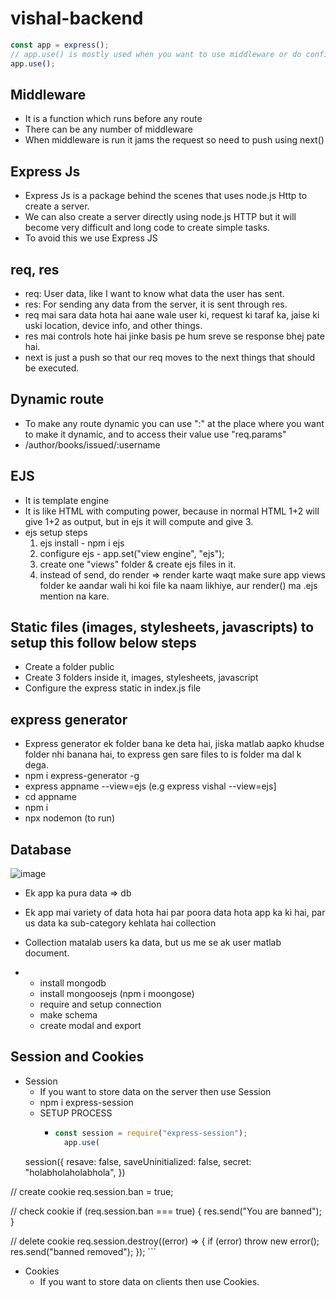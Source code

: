 # vishal-backend

```javascript
const app = express();
// app.use() is mostly used when you want to use middleware or do configuration setting
app.use();
```
## Middleware 
- It is a function which runs before any route
- There can be any number of middleware
- When middleware is run it jams the request so need to push using next()

## Express Js
- Express Js is a package behind the scenes that uses node.js Http to create a server.
- We can also create a server directly using node.js HTTP but it will become very difficult and long code to create simple tasks.
- To avoid this we use Express JS

## req, res
- req: User data, like I want to know what data the user has sent.
- res: For sending any data from the server, it is sent through res.
- req mai sara data hota hai aane wale user ki, request ki taraf ka, jaise ki uski location, device info, and other things.
- res mai controls hote hai jinke basis pe hum sreve se response bhej pate hai.
- next is just a push so that our req moves to the next things that should be executed.

## Dynamic route
- To make any route dynamic you can use ":" at the place where you want to make it dynamic, and to access their value use "req.params"
- /author/books/issued/:username


## EJS 
- It is template engine
- It is like HTML with computing power, because in normal HTML 1+2 will give 1+2 as output, but in ejs it will compute and give 3.
- ejs setup steps
  1. ejs install - npm i ejs
  2. configure ejs - app.set("view engine", "ejs");
  3. create one "views" folder & create ejs files in it.
  4. instead of send, do render => render karte waqt make sure app views folder ke aandar wali hi koi file ka naam likhiye, aur render() ma .ejs mention na kare.
 
## Static files (images, stylesheets, javascripts) to setup this follow below steps
- Create a folder public
- Create 3 folders inside it, images, stylesheets, javascript
- Configure the express static in index.js file  


## express generator
- Express generator ek folder bana ke deta hai, jiska matlab aapko khudse folder nhi banana hai, to express gen sare files to is folder ma dal k dega.
- npm i express-generator -g
- express appname --view=ejs  (e.g express vishal --view=ejs]
- cd appname
- npm i
- npx nodemon (to run)

## Database
![image](https://github.com/vsvishal/vishal-backend/assets/39647664/823ae5c8-f27e-4a9e-b493-775deca7987b)
- Ek app ka pura data => db
- Ek app mai variety of data hota hai par poora data hota app ka ki hai, par us data ka sub-category kehlata hai collection
- Collection matalab users ka data, but us me se ak user matlab document.

- - install mongodb
  - install mongoosejs (npm i moongose)
  - require and setup connection
  - make schema
  - create modal and export

## Session and Cookies
- Session
  - If you want to store data on the server then use Session
  - npm i express-session
  -  SETUP PROCESS
      - ```javascript
        const session = require("express-session");
          app.use(
  session({
    resave: false,
    saveUninitialized: false,
    secret: "holabholaholabhola",
  })

 // create cookie
 req.session.ban = true;

 // check cookie
  if (req.session.ban === true) {
    res.send("You are banned");
  }

  // delete cookie
  req.session.destroy((error) => {
    if (error) throw new error();
    res.send("banned removed");
  });
        ```
        

- Cookies
    - If you want to store data on clients then use Cookies.

  
